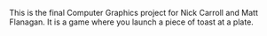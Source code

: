 This is the final Computer Graphics project for Nick Carroll and Matt Flanagan.  It is a game where you launch a piece of toast at a plate.
